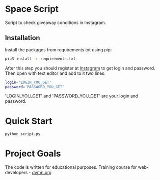 # Space Script
Script to check giveaway conditions in Instagram.

## Installation
Install the packages from requirements.txt using pip:
```bash
pip3 install -r requirements.txt
```
After this step you should register at [Instagram](https://instagram.com/) to get login and password.
Then open with text editor and add to it two lines. 
```bash
login='LOGIN_YOU_GET' 
password='PASSWORD_YOU_GET'
```
'LOGIN_YOU_GET' and 'PASSWORD_YOU_GET' are your login and password.

# Quick Start

```bash
python script.py
```

# Project Goals

The code is written for educational purposes. Training course for web-developers - [dvmn.org](https://dvmn.org)
